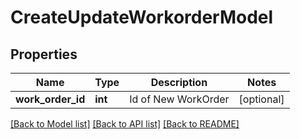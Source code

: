 # CreateUpdateWorkorderModel

## Properties
Name | Type | Description | Notes
------------ | ------------- | ------------- | -------------
**work_order_id** | **int** | Id of New WorkOrder | [optional] 

[[Back to Model list]](../README.md#documentation-for-models) [[Back to API list]](../README.md#documentation-for-api-endpoints) [[Back to README]](../README.md)

